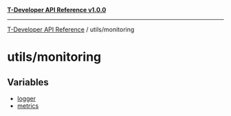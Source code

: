 [**T-Developer API Reference v1.0.0**](../../README.md)

***

[T-Developer API Reference](../../modules.md) / utils/monitoring

# utils/monitoring

## Variables

- [logger](variables/logger.md)
- [metrics](variables/metrics.md)

